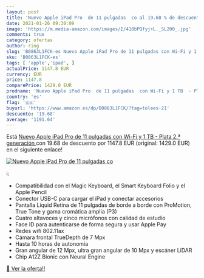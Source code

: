 ```yaml
---
layout: post
title: 'Nuevo Apple iPad Pro  de 11 pulgadas  co al 19.68 % de descuento'
date: 2021-01-26 09:30:09
image: 'https://m.media-amazon.com/images/I/418bPQfyj+L._SL200_.jpg'
comments: true
category: ofertas
author: ring
slug: 'B0863L1FCK-es Nuevo Apple iPad Pro de 11 pulgadas con Wi-Fi y 1 TB -...'
sku: 'B0863L1FCK-es'
tags: [ 'apple','ipad', ]
actualPrice: 1147.8 EUR
currency: EUR
price: 1147.8
comparePrice: 1429.0 EUR
prodname: 'Nuevo Apple iPad Pro  de 11 pulgadas  con Wi-Fi y 1 TB  - Plata  2.ª generación '
country: 'es'
flag: '🇪🇸'
buyurl: 'https://www.amazon.es/dp/B0863L1FCK/?tag=tolees-21'
descuento: '19.68'
average: '1191.64'
---
```


Está [Nuevo Apple iPad Pro  de 11 pulgadas  con Wi-Fi y 1 TB  - Plata  2.ª generación ](https://www.amazon.es/dp/B0863L1FCK/?tag=tolees-21) con 19.68 de descuento por 1147.8 EUR (original: 1429.0 EUR) en el siguiente enlace!

[![Nuevo Apple iPad Pro  de 11 pulgadas  co](https://m.media-amazon.com/images/I/418bPQfyj+L._SL200_.jpg)](https://www.amazon.es/dp/B0863L1FCK/?tag=tolees-21)

ℹ️:

- Compatibilidad con el Magic Keyboard, el Smart Keyboard Folio y el Apple Pencil
- Conector USB-C para cargar el iPad y conectar accesorios
- Pantalla Liquid Retina de 11 pulgadas de borde a borde con ProMotion, True Tone y gama cromática amplia (P3)
- Cuatro altavoces y cinco micrófonos con calidad de estudio
- Face ID para autenticarse de forma segura y usar Apple Pay
- Redes wifi 802.11ax
- Cámara frontal TrueDepth de 7 Mpx
- Hasta 10 horas de autonomía
- Gran angular de 12 Mpx, ultra gran angular de 10 Mpx y escáner LiDAR
- Chip A12Z Bionic con Neural Engine

[🛒 Ver la oferta!!](https://www.amazon.es/dp/B0863L1FCK/?tag=tolees-21)
